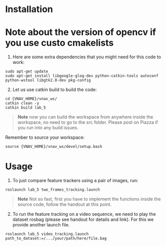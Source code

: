 # Installation

# Note about the version of opencv if you use custo cmakelists

1. Here are some extra dependencies that you might need for this code to work:

```
sudo apt-get update
sudo apt-get install libgoogle-glog-dev python-catkin-tools autoconf python-wstool libgtk2.0-dev pkg-config
```
2. Let us use catkin build to build the code:
```
cd {VNAV_HOME}/vnav_ws/
catkin clean -y
catkin build lab_5
```

> **Note** now you can build the workspace from anywhere inside the workspace, no need to go to the src folder. Please post on Piazza if you run into any build issues.

Remember to source your workspace:
```
source {VNAV_HOME}/vnav_ws/devel/setup.bash
```

# Usage

1. To just compare feature trackers using a pair of images, run:
```
roslaunch lab_5 two_frames_tracking.launch
```
> **Note** Not so fast, first you have to implement the functions inside the source code, follow the handout at this point.

2. To run the feature tracking on a video sequence, we need to play the dataset rosbag (please see handout for details and link).
For this we provide another launch file.
```
roslaunch lab_5 video_tracking.launch path_to_dataset:=/.../your/path/here/file.bag
```


